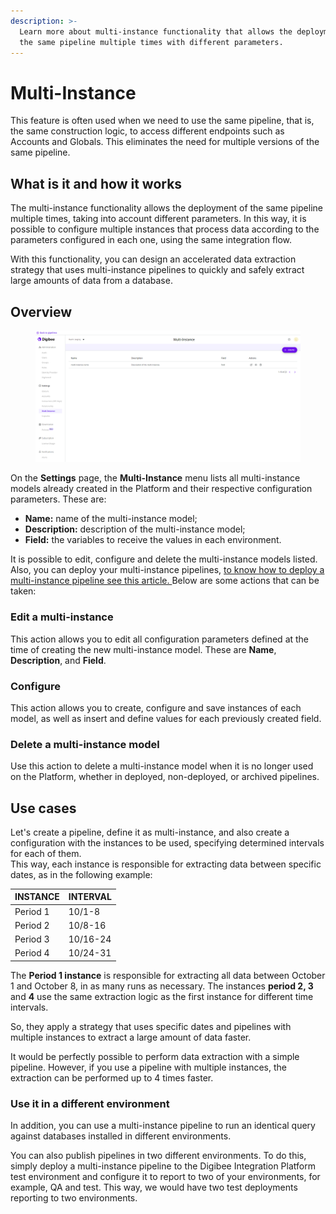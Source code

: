 ```yaml
---
description: >-
  Learn more about multi-instance functionality that allows the deployment of
  the same pipeline multiple times with different parameters.
---
```


# Multi-Instance

This feature is often used when we need to use the same pipeline, that is, the same construction logic, to access different endpoints such as Accounts and Globals. This eliminates the need for multiple versions of the same pipeline.

## What is it and how it works

The multi-instance functionality allows the deployment of the same pipeline multiple times, taking into account different parameters. In this way, it is possible to configure multiple instances that process data according to the parameters configured in each one, using the same integration flow.

With this functionality, you can design an accelerated data extraction strategy that uses multi-instance pipelines to quickly and safely extract large amounts of data from a database.

## Overview <a href="#h_dc6b097e9d" id="h_dc6b097e9d"></a>

<figure><img src="../../.gitbook/assets/multi-instance-overview.png" alt=""><figcaption></figcaption></figure>

On the **Settings** page, the **Multi-Instance** menu lists all multi-instance models already created in the Platform and their respective configuration parameters. These are:

* **Name:** name of the multi-instance model;
* **Description:** description of the multi-instance model;
* **Field:** the variables to receive the values in each environment.

It is possible to edit, configure and delete the multi-instance models listed. Also, you can deploy your multi-instance pipelines, [to know how to deploy a multi-instance pipeline see this article. ](https://docs.digibee.com/documentation/settings/multi-instance/multi-instance)Below are some actions that can be taken:

### Edit a multi-instance <a href="#h_b5d8cf3138" id="h_b5d8cf3138"></a>

This action allows you to edit all configuration parameters defined at the time of creating the new multi-instance model. These are **Name**, **Description**, and **Field**.

### Configure <a href="#h_0de2d89100" id="h_0de2d89100"></a>

This action allows you to create, configure and save instances of each model, as well as insert and define values for each previously created field.

### Delete a multi-instance model <a href="#h_b503397f51" id="h_b503397f51"></a>

Use this action to delete a multi-instance model when it is no longer used on the Platform, whether in deployed, non-deployed, or archived pipelines.

## Use cases <a href="#h_86ff5e0e6e" id="h_86ff5e0e6e"></a>

Let's create a pipeline, define it as multi-instance, and also create a configuration with the instances to be used, specifying determined intervals for each of them. \
This way, each instance is responsible for extracting data between specific dates, as in the following example:

| **INSTANCE** | **INTERVAL** |
| ------------ | ------------ |
| Period 1     | 10/1-8       |
| Period 2     | 10/8-16      |
| Period 3     | 10/16-24     |
| Period 4     | 10/24-31     |

The **Period 1 instance** is responsible for extracting all data between October 1 and October 8, in as many runs as necessary. The instances **period 2, 3** and **4** use the same extraction logic as the first instance for different time intervals.&#x20;

So, they apply a strategy that uses specific dates and pipelines with multiple instances to extract a large amount of data faster.&#x20;

It would be perfectly possible to perform data extraction with a simple pipeline. However, if you use a pipeline with multiple instances, the extraction can be performed up to 4 times faster.

### Use it in a different environment

In addition, you can use a multi-instance pipeline to run an identical query against databases installed in different environments.

You can also publish pipelines in two different environments. To do this, simply deploy a multi-instance pipeline to the Digibee Integration Platform test environment and configure it to report to two of your environments, for example, QA and test. This way, we would have two test deployments reporting to two environments.

